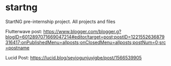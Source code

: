 # startng
StartNG pre-internship project. All projects and files

Flutterwave post: https://www.blogger.com/blogger.g?blogID=6012897071669047214#editor/target=post;postID=1221552636879316417;onPublishedMenu=allposts;onClosedMenu=allposts;postNum=0;src=postname

Lucid Post: https://lucid.blog/seyiogunjuyigbe/post/1566539905

